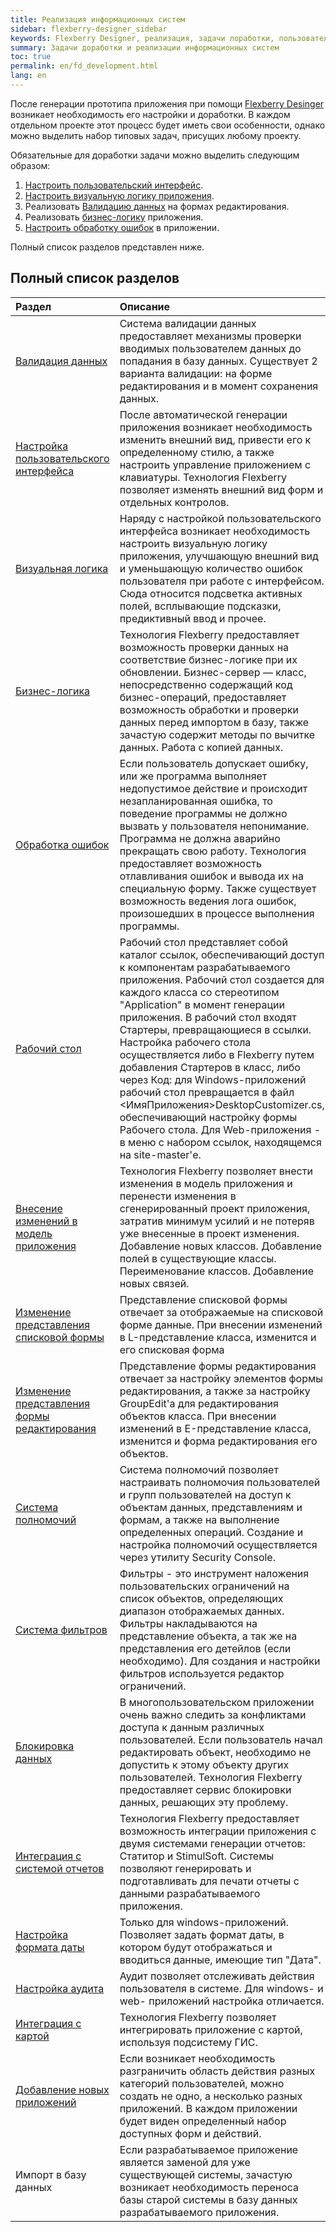 ```yaml
---
title: Реализация информационных систем
sidebar: flexberry-designer_sidebar
keywords: Flexberry Designer, реализация, задачи лоработки, пользовательский интерфейс, логика приложения, валидация данных, прототип, доработка прототипа, этапы создания приложения
summary: Задачи доработки и реализации информационных систем
toc: true
permalink: en/fd_development.html
lang: en
---
```


После генерации прототипа приложения при помощи [Flexberry Desinger](fd_landing_page.html) возникает необходимость его настройки и доработки. В каждом отдельном проекте этот процесс будет иметь свои особенности, однако можно выделить набор типовых задач, присущих любому проекту.

Обязательные для доработки задачи можно выделить следующим образом:
1. [Настроить пользовательский интерфейс](fw_customizing-the-user-interface.html).
2. [Настроить визуальную логику приложения](fw_visual-logic.html).
3. Реализовать [Валидацию данных](fw_edit-form-validation.html) на формах редактирования.
4. Реализовать [бизнес-логику](fo_business-logic.html) приложения.
5. [Настроить обработку ошибок](fp_error-handle.html) в приложении.

Полный список разделов представлен ниже.

## Полный список разделов

Раздел | Описание
:-------------------------------------------------|:------------------------------------------------
[Валидация данных](fw_edit-form-validation.html) | Система валидации данных предоставляет механизмы проверки вводимых пользователем данных до попадания в базу данных. Существует 2 варианта валидации: на форме редактирования и в момент сохранения данных.
[Настройка пользовательского интерфейса](fw_customizing-the-user-interface.html) | После автоматической генерации приложения возникает необходимость изменить внешний вид, привести его к определенному стилю, а также настроить управление приложением с клавиатуры. Технология Flexberry позволяет изменять внешний вид форм и отдельных контролов.
[Визуальная логика](fw_visual-logic.html) | Наряду с настройкой пользовательского интерфейса возникает необходимость настроить визуальную логику приложения, улучшающую внешний вид и уменьшающую количество ошибок пользователя при работе с интерфейсом. Сюда относится подсветка активных полей, всплывающие подсказки, предиктивный ввод и прочее.
[Бизнес-логика](fo_business-logic.html) | Технология Flexberry предоставляет возможность проверки данных на соответствие бизнес-логике при их обновлении. Бизнес-сервер — класс, непосредственно содержащий код бизнес-операций, предоставляет возможность обработки и проверки данных перед импортом в базу, также зачастую содержит методы по вычитке данных. Работа с копией данных.
[Обработка ошибок](fp_error-handle.html) | Если пользователь допускает ошибку, или же программа выполняет недопустимое действие и происходит незапланированная ошибка, то поведение программы не должно вызвать у пользователя непонимание. Программа не должна аварийно прекращать свою работу. Технология предоставляет возможность отлавливания ошибок и вывода их на специальную форму. Также существует возможность ведения лога ошибок, произошедших в процессе выполнения программы.
[Рабочий стол](fw_app-desktop.html) | Рабочий стол представляет собой каталог ссылок, обеспечивающий доступ к компонентам разрабатываемого приложения. Рабочий стол создается для каждого класса со стереотипом "Application" в момент генерации приложения. В рабочий стол входят Стартеры, превращающиеся в ссылки. Настройка рабочего стола осуществляется либо в Flexberry путем добавления Стартеров в класс, либо через Код: для Windows-приложений рабочий стол превращается в файл <ИмяПриложения>DesktopCustomizer.cs, обеспечивающий настройку формы Рабочего стола. Для Web-приложения - в меню с набором ссылок, находящемся на site-master'е.
[Внесение изменений в модель приложения](fd_change-model.html) | Технология Flexberry позволяет внести изменения в модель приложения и перенести изменения в сгенерированный проект приложения, затратив минимум усилий и не потеряв уже внесенные в проект изменения. Добавление новых классов. Добавление полей в существующие классы. Переименование классов. Добавление новых связей.
[Изменение представления списковой формы](fd_listform.html) | Представление списковой формы отвечает за отображаемые на списковой форме данные. При внесении изменений в L-представление класса, изменится и его списковая форма
[Изменение представления формы редактирования](fd_change-e-view.html) | Представление формы редактирования отвечает за настройку элементов формы редактирования, а также за настройку GroupEdit'a для редактирования объектов класса. При внесении изменений в E-представление класса, изменится и форма редактирования его объектов.
[Система полномочий](efs_secutity.html) | Система полномочий позволяет настраивать полномочия пользователей и групп пользователей на доступ к объектам данных, представлениям и формам, а также на выполнение определенных операций. Создание и настройка полномочий осуществляется через утилиту Security Console.
[Система фильтров](fw_filtersand-limits.html) | Фильтры - это инструмент наложения пользовательских ограничений на список объектов, определяющих диапазон отображаемых данных. Фильтры накладываются на представление объекта, а так же на представления его детейлов (если необходимо). Для создания и настройки фильтров используется редактор ограничений.
[Блокировка данных](fo_lock-service.html) | В многопользовательском приложении очень важно следить за конфликтами доступа к данным различных пользователей. Если пользователь начал редактировать объект, необходимо не допустить к этому объекту других пользователей. Технология Flexberry предоставляет сервис блокировки данных, решающих эту проблему.
[Интеграция с системой отчетов](fp_create-uni-report.html) | Технология Flexberry предоставляет возможность интеграции приложения с двумя системами генерации отчетов: Статитор и StimulSoft. Системы позволяют генерировать и подготавливать для печати отчеты с данными разрабатываемого приложения.
[Настройка формата даты](fw_date-format.html) | Только для windows-приложений. Позволяет задать формат даты, в котором будут отображаться и вводиться данные, имеющие тип "Дата".
[Настройка аудита](efs_audit.html) | Аудит позволяет отслеживать действия пользователя в системе. Для windows- и web- приложений настройка отличается.
[Интеграция с картой](fg_landing_page.html) | Технология Flexberry позволяет интегрировать приложение с картой, используя подсистему ГИС.
[Добавление новых приложений](fd_application.html) | Если возникает необходимость разграничить область действия разных категорий пользователей, можно создать не одно, а несколько разных приложений. В каждом приложении будет виден определенный набор доступных форм и действий.
Импорт в базу данных | Если разрабатываемое приложение является заменой для уже существующей системы, зачастую возникает необходимость переноса базы старой системы в базу данных разрабатываемого приложения. 

